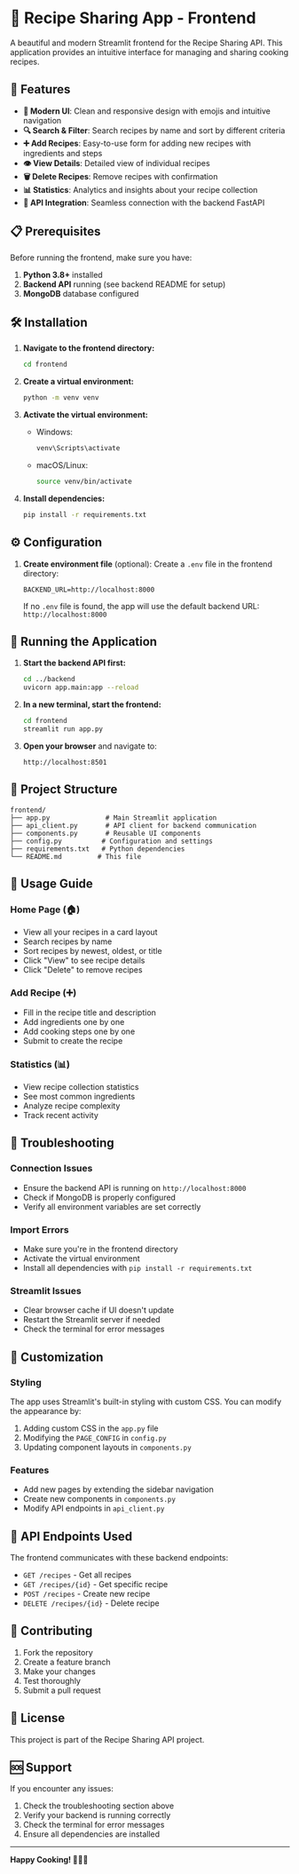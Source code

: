 # 🍳 Recipe Sharing App - Frontend

A beautiful and modern Streamlit frontend for the Recipe Sharing API. This application provides an intuitive interface for managing and sharing cooking recipes.

## 🚀 Features

- **📱 Modern UI**: Clean and responsive design with emojis and intuitive navigation
- **🔍 Search & Filter**: Search recipes by name and sort by different criteria
- **➕ Add Recipes**: Easy-to-use form for adding new recipes with ingredients and steps
- **👁️ View Details**: Detailed view of individual recipes
- **🗑️ Delete Recipes**: Remove recipes with confirmation
- **📊 Statistics**: Analytics and insights about your recipe collection
- **🔗 API Integration**: Seamless connection with the backend FastAPI

## 📋 Prerequisites

Before running the frontend, make sure you have:

1. **Python 3.8+** installed
2. **Backend API** running (see backend README for setup)
3. **MongoDB** database configured

## 🛠️ Installation

1. **Navigate to the frontend directory:**
   ```bash
   cd frontend
   ```

2. **Create a virtual environment:**
   ```bash
   python -m venv venv
   ```

3. **Activate the virtual environment:**
   - Windows:
     ```bash
     venv\Scripts\activate
     ```
   - macOS/Linux:
     ```bash
     source venv/bin/activate
     ```

4. **Install dependencies:**
   ```bash
   pip install -r requirements.txt
   ```

## ⚙️ Configuration

1. **Create environment file** (optional):
   Create a `.env` file in the frontend directory:
   ```
   BACKEND_URL=http://localhost:8000
   ```

   If no `.env` file is found, the app will use the default backend URL: `http://localhost:8000`

## 🚀 Running the Application

1. **Start the backend API first:**
   ```bash
   cd ../backend
   uvicorn app.main:app --reload
   ```

2. **In a new terminal, start the frontend:**
   ```bash
   cd frontend
   streamlit run app.py
   ```

3. **Open your browser** and navigate to:
   ```
   http://localhost:8501
   ```

## 📁 Project Structure

```
frontend/
├── app.py              # Main Streamlit application
├── api_client.py       # API client for backend communication
├── components.py       # Reusable UI components
├── config.py          # Configuration and settings
├── requirements.txt   # Python dependencies
└── README.md         # This file
```

## 🎯 Usage Guide

### Home Page (🏠)
- View all your recipes in a card layout
- Search recipes by name
- Sort recipes by newest, oldest, or title
- Click "View" to see recipe details
- Click "Delete" to remove recipes

### Add Recipe (➕)
- Fill in the recipe title and description
- Add ingredients one by one
- Add cooking steps one by one
- Submit to create the recipe

### Statistics (📊)
- View recipe collection statistics
- See most common ingredients
- Analyze recipe complexity
- Track recent activity

## 🔧 Troubleshooting

### Connection Issues
- Ensure the backend API is running on `http://localhost:8000`
- Check if MongoDB is properly configured
- Verify all environment variables are set correctly

### Import Errors
- Make sure you're in the frontend directory
- Activate the virtual environment
- Install all dependencies with `pip install -r requirements.txt`

### Streamlit Issues
- Clear browser cache if UI doesn't update
- Restart the Streamlit server if needed
- Check the terminal for error messages

## 🎨 Customization

### Styling
The app uses Streamlit's built-in styling with custom CSS. You can modify the appearance by:

1. Adding custom CSS in the `app.py` file
2. Modifying the `PAGE_CONFIG` in `config.py`
3. Updating component layouts in `components.py`

### Features
- Add new pages by extending the sidebar navigation
- Create new components in `components.py`
- Modify API endpoints in `api_client.py`

## 📝 API Endpoints Used

The frontend communicates with these backend endpoints:

- `GET /recipes` - Get all recipes
- `GET /recipes/{id}` - Get specific recipe
- `POST /recipes` - Create new recipe
- `DELETE /recipes/{id}` - Delete recipe

## 🤝 Contributing

1. Fork the repository
2. Create a feature branch
3. Make your changes
4. Test thoroughly
5. Submit a pull request

## 📄 License

This project is part of the Recipe Sharing API project.

## 🆘 Support

If you encounter any issues:

1. Check the troubleshooting section above
2. Verify your backend is running correctly
3. Check the terminal for error messages
4. Ensure all dependencies are installed

---

**Happy Cooking! 🍳👨‍🍳** 